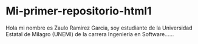 # Mi-primer-repositorio-html1
Hola mi nombre es Zaulo Ramirez Garcia, soy estudiante de la Universidad Estatal de Milagro (UNEMI) de la carrera Ingenieria en Software......

